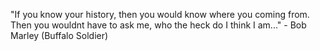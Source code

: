 "If you know your history, then you would know where you coming from.
 Then you wouldnt have to ask me, who the heck do I think I am..."
	 - Bob Marley (Buffalo Soldier) 